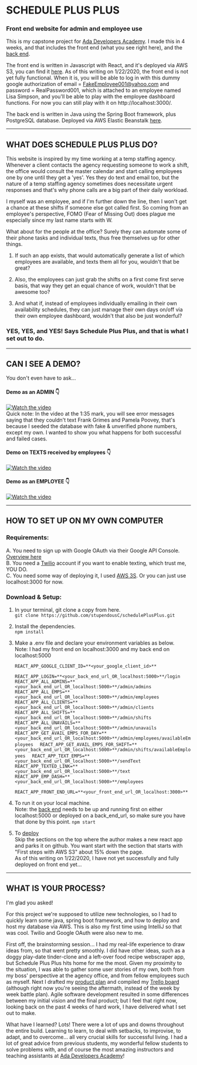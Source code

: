 # SCHEDULE PLUS PLUS
### Front end website for admin and employee use

This is my capstone project for <a href="https://adadevelopersacademy.org">Ada Developers Academy</a>.  I made this in 4 weeks, and that includes the front end (what you see right here), and the [back end](https://github.com/stupendousC/schedule).  

The front end is written in Javascript with React, and it's deployed via AWS S3, you can find it [here](http://schedplusplus.s3-website-us-west-2.amazonaws.com/).  As of this writing on 1/22/2020, the front end is not yet fully functional.  When it is, you will be able to log in with this dummy google authorization of email = FakeEmployee001@yahoo.com and password = RealPassword001, which is attached to an employee named Lisa Simpson, and you'll be able to play with the employee dashboard functions.  For now you can still play with it on http://localhost:3000/.

The back end is written in Java using the Spring Boot framework, plus PostgreSQL database.  Deployed via AWS Elastic Beanstalk [here](http://schedplusplusbackend.us-west-2.elasticbeanstalk.com/).

***

## WHAT DOES SCHEDULE PLUS PLUS DO?

This website is inspired by my time working at a temp staffing agency.  Whenever a client contacts the agency requesting someone to work a shift, the office would consult the master calendar and start calling employees one by one until they get a 'yes'.  Yes they do text and email too, but the nature of a temp staffing agency sometimes does necessitate urgent responses and that's why phone calls are a big part of their daily workload.

I myself was an employee, and if I'm further down the line, then I won't get a chance at these shifts if someone else got called first.  So coming from an employee's perspective, FOMO (Fear of Missing Out) does plague me especially since my last name starts with W.

What about for the people at the office?  Surely they can automate some of their phone tasks and individual texts, thus free themselves up for other things.  

1. If such an app exists, that would automatically generate a list of which employees are available, and texts them all for you, wouldn't that be great?  

2. Also, the employees can just grab the shifts on a first come first serve basis, that way they get an equal chance of work, wouldn't that be awesome too?  

3. And what if, instead of employees individually emailing in their own availability schedules, they can just manage their own days on/off via their own employee dashboard, wouldn't that also be just wonderful?

### YES, YES, and YES!   Says Schedule Plus Plus, and that is what I set out to do.

***

## CAN I SEE A DEMO?

You don't even have to ask... 
#### Demo as an ADMIN 👇  
[![Watch the video](https://img.youtube.com/vi/_9Q1ofPxcDg/hqdefault.jpg)](https://youtu.be/_9Q1ofPxcDg)  
Quick note: In the video at the 1:35 mark, you will see error messages saying that they couldn't text Frank Grimes and Pamela Poovey, that's because I seeded the database with fake & unverified phone numbers, except my own.  I wanted to show you what happens for both successful and failed cases.  

#### Demo on TEXTS received by employees 👇
[![Watch the video](https://img.youtube.com/vi/rvT_r7Nze6g/hqdefault.jpg)](https://youtu.be/rvT_r7Nze6g)

#### Demo as an EMPLOYEE 👇
[![Watch the video](https://img.youtube.com/vi/TMOkfiG8SKQ/hqdefault.jpg)](https://youtu.be/TMOkfiG8SKQ)

***

## HOW TO SET UP ON MY OWN COMPUTER
### Requirements: 
A. You need to sign up with Google OAuth via their Google API Console.  [Overview here](https://developers.google.com/identity/protocols/OAuth2)  
B. You need a [Twilio](https://www.twilio.com/) account if you want to enable texting, which trust me, YOU DO.  
C. You need some way of deploying it, I used [AWS 3S](https://aws.amazon.com/s3/?nc2=h_ql_prod_fs_s3).  Or you can just use localhost:3000 for now.

### Download & Setup:
1. In your terminal, git clone a copy from here.  
    `git clone https://github.com/stupendousC/schedulePlusPlus.git`

2. Install the dependencies.  
    `npm install`

3. Make a .env file and declare your environment variables as below.  
  Note: I had my front end on localhost:3000 and my back end on localhost:5000  

    `REACT_APP_GOOGLE_CLIENT_ID=**<your_google_client_id>**  `

    `REACT_APP_LOGIN=**<your_back_end_url_OR_localhost:5000>**/login  `
    `REACT_APP_ALL_ADMINS=**<your_back_end_url_OR_localhost:5000>**/admin/admins  `
    `REACT_APP_ALL_EMPS=**<your_back_end_url_OR_localhost:5000>**/admin/employees  `
    `REACT_APP_ALL_CLIENTS=**<your_back_end_url_OR_localhost:5000>**/admin/clients  `
    `REACT_APP_ALL_SHIFTS=**<your_back_end_url_OR_localhost:5000>**/admin/shifts  `
    `REACT_APP_ALL_UNAVAILS=**<your_back_end_url_OR_localhost:5000>**/admin/unavails  `
    `REACT_APP_GET_AVAIL_EMPS_FOR_DAY=**<your_back_end_url_OR_localhost:5000>**/admin/employees/availableEmployees  `
    `REACT_APP_GET_AVAIL_EMPS_FOR_SHIFT=**<your_back_end_url_OR_localhost:5000>**/admin/shifts/availableEmployees  ` 
    `REACT_APP_TEXT_EMPS=**<your_back_end_url_OR_localhost:5000>**/sendText  `
    `REACT_APP_TEXTED_LINK=**<your_back_end_url_OR_localhost:5000>**/text  `
    `REACT_APP_EMP_DASH=**<your_back_end_url_OR_localhost:5000>**/employees  `

    `REACT_APP_FRONT_END_URL=**<your_front_end_url_OR_localhost:3000>**  `
  
4. To run it on your local machine.  
  Note: the [back end](https://github.com/stupendousC/schedule) needs to be up and running first on either localhost:5000 or deployed on a back_end_url, so make sure you have that done by this point.
    `npm start`

5. To [deploy](https://medium.com/dailyjs/a-guide-to-deploying-your-react-app-with-aws-s3-including-https-a-custom-domain-a-cdn-and-58245251f081)  
  Skip the sections on the top where the author makes a new react app and parks it on github.  You want start with the section that starts with "First steps with AWS S3" about 15% down the page.   
  As of this writing on 1/22/2020, I have not yet successfully and fully deployed on front end yet...

***

## WHAT IS YOUR PROCESS?

I'm glad you asked!  

For this project we're supposed to utilize new technologies, so I had to quickly learn some java, spring boot framework, and how to deploy and host my database via AWS.  This is also my first time using IntelliJ so that was cool.  Twilio and Google OAuth were also new to me.  

First off, the brainstorming session... I had my real-life experience to draw ideas from, so that went pretty smoothly.  I did have other ideas, such as a doggy play-date tinder-clone and a left-over food recipe webscraper app, but Schedule Plus Plus hits home for me the most.  Given my proximity to the situation, I was able to gather some user stories of my own, both from my boss' perspective at the agency office, and from fellow employees such as myself.  Next I drafted my [product plan](https://gist.github.com/stupendousC/d3046c125289f5071d1c3627355a928a) and compiled my [Trello board](https://trello.com/b/Q2nqP0Re/capstone) (although right now you're seeing the aftermath, instead of the week by week battle plan).  Agile software development resulted in some differences between my initial vision and the final product; but I feel that right now, looking back on the past 4 weeks of hard work, I have delivered what I set out to make.

What have I learned?  Lots!  There were a lot of ups and downs throughout the entire build.  Learning to learn, to deal with setbacks, to improvise, to adapt, and to overcome... all very crucial skills for successful living.  I had a lot of great advice from previous students, my wonderful fellow students to solve problems with, and of course the most amazing instructors and teaching assistants at [Ada Developers Academy](https://adadevelopersacademy.org)!